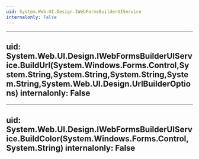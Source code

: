 ```yaml
---
uid: System.Web.UI.Design.IWebFormsBuilderUIService
internalonly: False
---
```


---
uid: System.Web.UI.Design.IWebFormsBuilderUIService.BuildUrl(System.Windows.Forms.Control,System.String,System.String,System.String,System.String,System.Web.UI.Design.UrlBuilderOptions)
internalonly: False
---

---
uid: System.Web.UI.Design.IWebFormsBuilderUIService.BuildColor(System.Windows.Forms.Control,System.String)
internalonly: False
---
